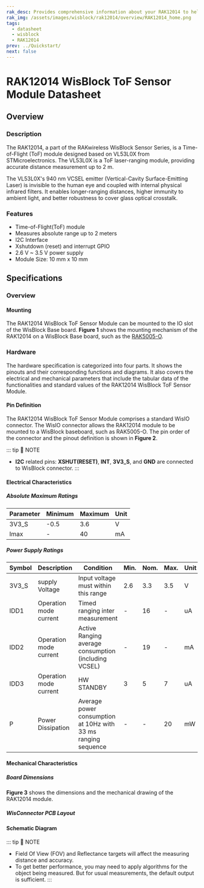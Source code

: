 ```yaml
---
rak_desc: Provides comprehensive information about your RAK12014 to help you use it. This information includes technical specifications, characteristics, and requirements, and it also discusses the device components.
rak_img: /assets/images/wisblock/rak12014/overview/RAK12014_home.png
tags:
  - datasheet
  - wisblock
  - RAK12014
prev: ../Quickstart/
next: false
---
```


# RAK12014 WisBlock ToF Sensor Module Datasheet

## Overview

### Description

The RAK12014, a part of the RAKwireless WisBlock Sensor Series, is a Time-of-Flight (ToF) module designed based on VL53L0X from STMicroelectronics. The VL53L0X is a ToF laser-ranging module, providing accurate distance measurement up to 2&nbsp;m. 

The VL53L0X's 940&nbsp;nm VCSEL emitter (Vertical-Cavity Surface-Emitting Laser) is invisible to the human eye and coupled with internal physical infrared filters. It enables longer-ranging distances, higher immunity to ambient light, and better robustness to cover glass optical crosstalk.


### Features

- Time-of-Flight(ToF) module
- Measures absolute range up to 2 meters
- I2C Interface
- Xshutdown (reset) and interrupt GPIO
- 2.6&nbsp;V ~ 3.5&nbsp;V power supply
- Module Size: 10&nbsp;mm x 10&nbsp;mm

## Specifications

### Overview 

#### Mounting

The RAK12014 WisBlock ToF Sensor Module can be mounted to the IO slot of the WisBlock Base board. **Figure 1** shows the mounting mechanism of the RAK12014 on a WisBlock Base board, such as the [RAK5005-O](https://store.rakwireless.com/products/rak5005-o-base-board).

<rk-img
  src="/assets/images/wisblock/rak12014/datasheet/mounting.png"
  width="60%"
  caption="RAK12014 WisBlock ToF Sensor Module Mounting"
/>


### Hardware

The hardware specification is categorized into four parts. It shows the pinouts and their corresponding functions and diagrams. It also covers the electrical and mechanical parameters that include the tabular data of the functionalities and standard values of the RAK12014 WisBlock ToF Sensor Module.

#### Pin Definition

The RAK12014 WisBlock ToF Sensor Module comprises a standard WisIO connector. The WisIO connector allows the RAK12014 module to be mounted to a WisBlock baseboard, such as RAK5005-O. The pin order of the connector and the pinout definition is shown in **Figure 2**.

::: tip 📝 NOTE
- **I2C** related pins: **XSHUT(RESET)**, **INT**, **3V3_S**, and **GND** are connected to WisBlock connector.
:::

 <rk-img
  src="/assets/images/wisblock/rak12014/datasheet/RAK12014_Pinout.svg"
  width="70%"
  caption="RAK12014 WisBlock ToF Sensor Module Pinout"
/>
  

#### Electrical Characteristics

##### Absolute Maximum Ratings

| Parameter | Minimum | Maximum | Unit |
| --------- | ------- | ------- | ---- |
| 3V3_S     | -0.5    | 3.6     | V    |
| Imax      | -       | 40      | mA   |

##### Power Supply Ratings

| Symbol | Description            | Condition                                                          | Min. | Nom. | Max. | Unit |
| ------ | ---------------------- | ------------------------------------------------------------------ | ---- | ---- | ---- | ---- |
| 3V3_S  | supply  Voltage        | Input voltage must within this range                               | 2.6  | 3.3  | 3.5  | V    |
| IDD1   | Operation mode current | Timed ranging inter measurement                                    | -    | 16   | -    | uA   |
| IDD2   | Operation mode current | Active Ranging average consumption (including VCSEL)               | -    | 19   | -    | mA   |
| IDD3   | Operation mode current | HW STANDBY                                                         | 3    | 5    | 7    | uA   |
| P      | Power Dissipation      | Average power consumption at 10Hz with 33&nbsp;ms ranging sequence | -    | -    | 20   | mW   |

#### Mechanical Characteristics

##### Board Dimensions

**Figure 3** shows the dimensions and the mechanical drawing of the RAK12014 module.

 <rk-img
  src="/assets/images/wisblock/rak12014/datasheet/mechanical-drawing.png"
  width="60%"
  caption="RAK12014 WisBlock ToF Sensor Module Dimensions"
/>


##### WisConnector PCB Layout

<rk-img
  src="/assets/images/wisblock/rak12014/datasheet/pcb-layout.png"
  width="100%"
  caption="WisConnector PCB Footprint and Recommendations"
/>


#### Schematic Diagram

<rk-img
  src="/assets/images/wisblock/rak12014/datasheet/schematic.png"
  width="100%"
  caption="RAK12014 WisBlock ToF Module Schematic"
/>

::: tip 📝 NOTE
- Field Of View (FOV)  and Reflectance targets will affect the measuring distance and accuracy. 
- To get better performance, you may need to apply algorithms for the object being measured. But for usual measurements, the default output is sufficient.
:::
